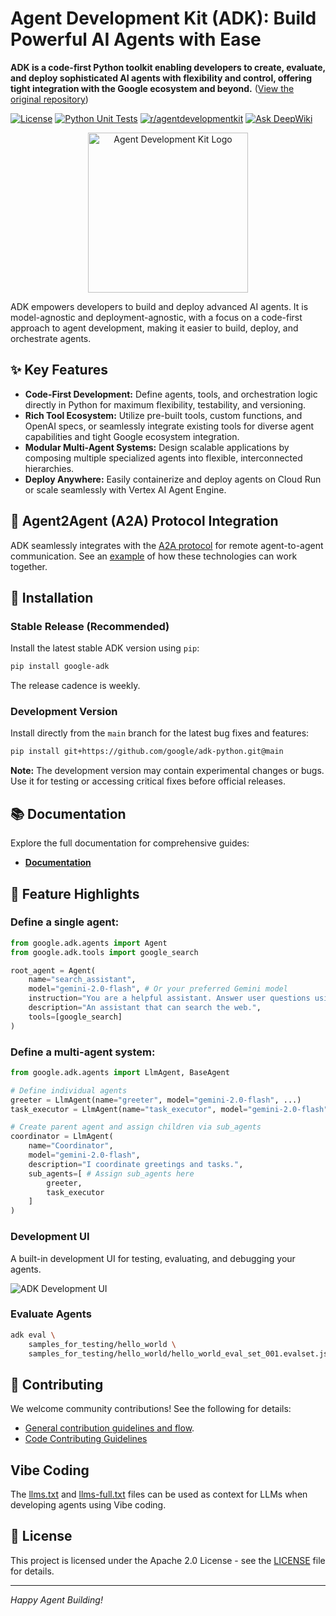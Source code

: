 # Agent Development Kit (ADK): Build Powerful AI Agents with Ease

**ADK is a code-first Python toolkit enabling developers to create, evaluate, and deploy sophisticated AI agents with flexibility and control, offering tight integration with the Google ecosystem and beyond.** ([View the original repository](https://github.com/google/adk-python))

[![License](https://img.shields.io/badge/License-Apache_2.0-blue.svg)](LICENSE)
[![Python Unit Tests](https://github.com/google/adk-python/actions/workflows/python-unit-tests.yml/badge.svg)](https://github.com/google/adk-python/actions/workflows/python-unit-tests.yml)
[![r/agentdevelopmentkit](https://img.shields.io/badge/Reddit-r%2Fagentdevelopmentkit-FF4500?style=flat&logo=reddit&logoColor=white)](https://www.reddit.com/r/agentdevelopmentkit/)
[![Ask DeepWiki](https://deepwiki.com/badge.svg)](https://deepwiki.com/google/adk-python)

<div align="center">
  <img src="https://raw.githubusercontent.com/google/adk-python/main/assets/agent-development-kit.png" width="256" alt="Agent Development Kit Logo"/>
</div>

ADK empowers developers to build and deploy advanced AI agents.  It is model-agnostic and deployment-agnostic, with a focus on a code-first approach to agent development, making it easier to build, deploy, and orchestrate agents.

## ✨ Key Features

*   **Code-First Development:** Define agents, tools, and orchestration logic directly in Python for maximum flexibility, testability, and versioning.
*   **Rich Tool Ecosystem:**  Utilize pre-built tools, custom functions, and OpenAI specs, or seamlessly integrate existing tools for diverse agent capabilities and tight Google ecosystem integration.
*   **Modular Multi-Agent Systems:** Design scalable applications by composing multiple specialized agents into flexible, interconnected hierarchies.
*   **Deploy Anywhere:** Easily containerize and deploy agents on Cloud Run or scale seamlessly with Vertex AI Agent Engine.

## 🤖 Agent2Agent (A2A) Protocol Integration

ADK seamlessly integrates with the [A2A protocol](https://github.com/google-a2a/A2A/) for remote agent-to-agent communication. See an [example](https://github.com/a2aproject/a2a-samples/tree/main/samples/python/agents) of how these technologies can work together.

## 🚀 Installation

### Stable Release (Recommended)

Install the latest stable ADK version using `pip`:

```bash
pip install google-adk
```

The release cadence is weekly.

### Development Version

Install directly from the `main` branch for the latest bug fixes and features:

```bash
pip install git+https://github.com/google/adk-python.git@main
```

**Note:** The development version may contain experimental changes or bugs. Use it for testing or accessing critical fixes before official releases.

## 📚 Documentation

Explore the full documentation for comprehensive guides:

*   **[Documentation](https://google.github.io/adk-docs)**

## 🏁 Feature Highlights

### Define a single agent:

```python
from google.adk.agents import Agent
from google.adk.tools import google_search

root_agent = Agent(
    name="search_assistant",
    model="gemini-2.0-flash", # Or your preferred Gemini model
    instruction="You are a helpful assistant. Answer user questions using Google Search when needed.",
    description="An assistant that can search the web.",
    tools=[google_search]
)
```

### Define a multi-agent system:

```python
from google.adk.agents import LlmAgent, BaseAgent

# Define individual agents
greeter = LlmAgent(name="greeter", model="gemini-2.0-flash", ...)
task_executor = LlmAgent(name="task_executor", model="gemini-2.0-flash", ...)

# Create parent agent and assign children via sub_agents
coordinator = LlmAgent(
    name="Coordinator",
    model="gemini-2.0-flash",
    description="I coordinate greetings and tasks.",
    sub_agents=[ # Assign sub_agents here
        greeter,
        task_executor
    ]
)
```

### Development UI

A built-in development UI for testing, evaluating, and debugging your agents.

<img src="https://raw.githubusercontent.com/google/adk-python/main/assets/adk-web-dev-ui-function-call.png" alt="ADK Development UI"/>

### Evaluate Agents

```bash
adk eval \
    samples_for_testing/hello_world \
    samples_for_testing/hello_world/hello_world_eval_set_001.evalset.json
```

## 🤝 Contributing

We welcome community contributions!  See the following for details:

*   [General contribution guidelines and flow](https://google.github.io/adk-docs/contributing-guide/).
*   [Code Contributing Guidelines](./CONTRIBUTING.md)

## Vibe Coding

The [llms.txt](./llms.txt) and [llms-full.txt](./llms-full.txt) files can be used as context for LLMs when developing agents using Vibe coding.

## 📄 License

This project is licensed under the Apache 2.0 License - see the [LICENSE](LICENSE) file for details.

---

*Happy Agent Building!*